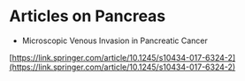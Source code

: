 # Articles on Pancreas

* Microscopic Venous Invasion in Pancreatic Cancer

[https://link.springer.com/article/10.1245/s10434-017-6324-2](https://link.springer.com/article/10.1245/s10434-017-6324-2)

